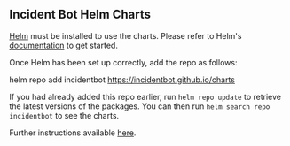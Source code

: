 ## Incident Bot Helm Charts

[Helm](https://helm.sh) must be installed to use the charts. Please refer to
Helm's [documentation](https://helm.sh/docs) to get started.

Once Helm has been set up correctly, add the repo as follows:

  helm repo add incidentbot https://incidentbot.github.io/charts

If you had already added this repo earlier, run `helm repo update` to retrieve
the latest versions of the packages. You can then run `helm search repo
incidentbot` to see the charts.

Further instructions available [here](https://docs.incidentbot.io/installation/#helm).
